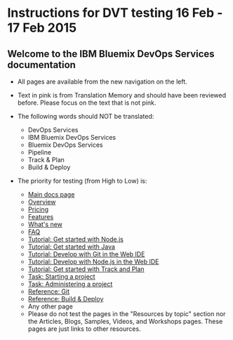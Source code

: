 # Instructions for DVT testing 16 Feb - 17 Feb 2015

## Welcome to the IBM Bluemix DevOps Services documentation

* All pages are available from the new navigation on the left.

* Text in <span style="font-color:pink">pink</span> is from Translation Memory and should have been reviewed before.  Please focus on the text that is not pink.

* The following words should NOT be translated:
  * DevOps Services
  * IBM Bluemix DevOps Services
  * Bluemix DevOps Services 
  * Pipeline
  * Track & Plan   
  * Build & Deploy  


* The priority for testing (from High to Low) is:

   * [Main docs page](/docs)
   * [Overview](/docs/overview)
   * [Pricing](/learn/cost)
   * [Features](/features)
   * [What's new](/whatsnew)
   * [FAQ](/docs/faq)
   * [Tutorial: Get started with Node.js](/tutorials/jazzeditor)
   * [Tutorial: Get started with Java](/tutorials/jazzeditorjava)
   * [Tutorial: Develop with Git in the Web IDE](/tutorials/gitweb)
   * [Tutorial: Develop with Node.js in the Web IDE](/tutorials/jazzweb)
   * [Tutorial: Get started with Track and Plan](/tutorials/trackplan)
   * [Task: Starting a project](/docs/reference/startproject)
   * [Task: Administering a project](/docs/reference/projectadmin)
   * [Reference: Git](/docs/references/git)
   * [Reference: Build & Deploy](docs/reference/deploy)
   * Any other page
   * Please do not test the pages in the "Resources by topic" section nor the Articles, Blogs, Samples, Videos, and Workshops pages.  These pages are just links to other resources.

